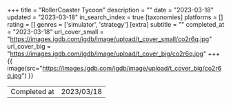 +++
title = "RollerCoaster Tycoon"
description = ""
date = "2023-03-18"
updated = "2023-03-18"
in_search_index = true
[taxonomies]
platforms = []
rating = []
genres = ['simulator', 'strategy']
[extra]
subtitle = ""
completed_at = "2023-03-18"
url_cover_small = "https://images.igdb.com/igdb/image/upload/t_cover_small/co2r6q.jpg"
url_cover_big = "https://images.igdb.com/igdb/image/upload/t_cover_big/co2r6q.jpg"
+++
{{ image(src="https://images.igdb.com/igdb/image/upload/t_cover_big/co2r6q.jpg") }}

|              |            |
| ------------ | ---------- |
| Completed at | 2023/03/18 |


